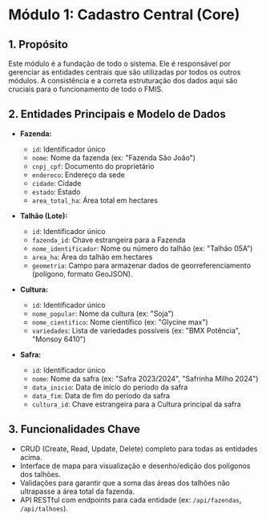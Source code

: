 # Módulo 1: Cadastro Central (Core)

## 1. Propósito

Este módulo é a fundação de todo o sistema. Ele é responsável por gerenciar as entidades centrais que são utilizadas por todos os outros módulos. A consistência e a correta estruturação dos dados aqui são cruciais para o funcionamento de todo o FMIS.

## 2. Entidades Principais e Modelo de Dados

*   **Fazenda:**
    *   `id`: Identificador único
    *   `nome`: Nome da fazenda (ex: "Fazenda São João")
    *   `cnpj_cpf`: Documento do proprietário
    *   `endereco`: Endereço da sede
    *   `cidade`: Cidade
    *   `estado`: Estado
    *   `area_total_ha`: Área total em hectares

*   **Talhão (Lote):**
    *   `id`: Identificador único
    *   `fazenda_id`: Chave estrangeira para a Fazenda
    *   `nome_identificador`: Nome ou número do talhão (ex: "Talhão 05A")
    *   `area_ha`: Área do talhão em hectares
    *   `geometria`: Campo para armazenar dados de georreferenciamento (polígono, formato GeoJSON).

*   **Cultura:**
    *   `id`: Identificador único
    *   `nome_popular`: Nome da cultura (ex: "Soja")
    *   `nome_cientifico`: Nome científico (ex: "Glycine max")
    *   `variedades`: Lista de variedades possíveis (ex: "BMX Potência", "Monsoy 6410")

*   **Safra:**
    *   `id`: Identificador único
    *   `nome`: Nome da safra (ex: "Safra 2023/2024", "Safrinha Milho 2024")
    *   `data_inicio`: Data de início do período da safra
    *   `data_fim`: Data de fim do período da safra
    *   `cultura_id`: Chave estrangeira para a Cultura principal da safra

## 3. Funcionalidades Chave

*   CRUD (Create, Read, Update, Delete) completo para todas as entidades acima.
*   Interface de mapa para visualização e desenho/edição dos polígonos dos talhões.
*   Validações para garantir que a soma das áreas dos talhões não ultrapasse a área total da fazenda.
*   API RESTful com endpoints para cada entidade (ex: `/api/fazendas`, `/api/talhoes`).
